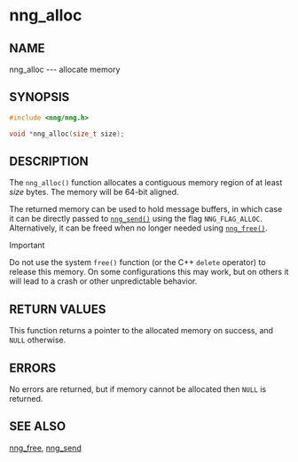 # nng_alloc

## NAME

nng_alloc --- allocate memory

## SYNOPSIS

```c
#include <nng/nng.h>

void *nng_alloc(size_t size);
```

## DESCRIPTION

The `nng_alloc()` function allocates a contiguous memory region of
at least _size_ bytes.
The memory will be 64-bit aligned.

The returned memory can be used to hold message buffers, in which
case it can be directly passed to [`nng_send()`](../socket/nng_send.md) using
the flag `NNG_FLAG_ALLOC`. Alternatively, it can be freed when no
longer needed using [`nng_free()`](nng_free.md).

> [!IMPORTANT]
> Do not use the system `free()` function (or the C++ `delete` operator) to release this memory.
> On some configurations this may work, but on others it will lead to a crash or
> other unpredictable behavior.

## RETURN VALUES

This function returns a pointer to the allocated memory on success,
and `NULL` otherwise.

## ERRORS

No errors are returned, but if memory cannot be allocated then `NULL`
is returned.

## SEE ALSO

[nng_free](nng_free.md),
[nng_send](../socket/nng_send.md)
